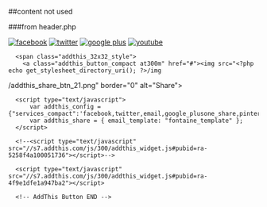 ##content not used

###from header.php
<!-- <form role="search" method="get" class="woocommerce-product-search" action="<?php echo esc_url( home_url( '/'  ) ); ?>">
  <label class="screen-reader-text" for="s"><?php _e( 'Search for:', 'woocommerce' ); ?></label>
  <input class="input-inline input-search no-margin-bottom" type="search" class="search-field" placeholder="<?php echo esc_attr_x( 'Search Products&hellip;', 'placeholder', 'woocommerce' ); ?>" value="<?php echo get_search_query(); ?>" name="s" title="<?php echo esc_attr_x( 'Search for:', 'label', 'woocommerce' ); ?>" />
  <button type="submit" class="input-inline btn-search" id="searchsubmit">
        <svg xmlns="http://www.w3.org/2000/svg" class="icon" viewBox="0 0 32 32"><path d="M31.008 27.23l-7.58-6.446c-.784-.705-1.622-1.03-2.3-.998C22.92 17.69 24 14.97 24 12 24 5.37 18.627 0 12 0S0 5.37 0 12c0 6.626 5.374 12 12 12 2.973 0 5.692-1.082 7.788-2.87-.03.676.293 1.514.998 2.298l6.447 7.58c1.105 1.226 2.908 1.33 4.008.23s.997-2.903-.23-4.007zM12 20c-4.418 0-8-3.582-8-8s3.582-8 8-8 8 3.582 8 8-3.582 8-8 8z"/></svg>
        <span class="icon-fallback-text">Search</span>
  </button>
  <input type="hidden" name="post_type" value="product" />
</form> -->
<!-- <?php do_shortcode('[woocommerce_product_search]'); ?> -->

  <!-- <?php  echo do_shortcode('[yith_woocommerce_ajax_search]'); ?>  -->

  <div id="shareThis">
    <a href="https://www.facebook.com/fontaineind" target="_blank"><img src="<?php echo get_stylesheet_directory_uri(); ?>/img
/facebook_icon_21.png" alt="facebook" border="0"></a>
    <a href="https://twitter.com/fontaineind" target="_blank"><img src="<?php echo get_stylesheet_directory_uri(); ?>/img
/twitter_icon_21.png" alt="twitter" border="0"></a>
    <a href="https://plus.google.com/114538261349833263196" rel="publisher" target="_blank"><img src="<?php echo get_stylesheet_directory_uri(); ?>/img
/google_plus_icon_21.png" alt="google plus" border="0"></a>
    <a href="https://www.youtube.com/channel/UCqx1TZDqYKKUslpB7v1x2Iw" target="_blank"><img src="<?php echo get_stylesheet_directory_uri(); ?>/img
/icon_youtube_21.png" alt="youtube" border="0"></a>
      <!-- AddThis Button BEGIN -->

      <span class="addthis_32x32_style">
        <a class="addthis_button_compact at300m" href="#"><img src="<?php echo get_stylesheet_directory_uri(); ?>/img
/addthis_share_btn_21.png" border="0" alt="Share"></a>
      </span>

      <script type="text/javascript">
          var addthis_config = {"services_compact":'facebook,twitter,email,google_plusone_share,pinterest_share,gmail,stumbleupon,more'};
          var addthis_share = { email_template: "fontaine_template" };
      </script>

      <!--<script type="text/javascript" src="//s7.addthis.com/js/300/addthis_widget.js#pubid=ra-5258f4a100051736"></script>-->

      <script type="text/javascript" src="//s7.addthis.com/js/300/addthis_widget.js#pubid=ra-4f9e1dfe1a947ba2"></script>

      <!-- AddThis Button END -->

